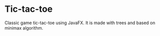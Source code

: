 # Tic-tac-toe
Classic game tic-tac-toe using JavaFX. It is made with trees and based on minimax algorithm.
